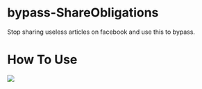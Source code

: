 # bypass-ShareObligations
Stop sharing useless articles on facebook and use this to bypass.

# How To Use
![](https://www.youtube.com/watch?v=A-UhaFdGcGM)
